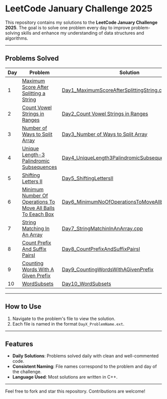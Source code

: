 # LeetCode January Challenge 2025

This repository contains my solutions to the **LeetCode January Challenge 2025**. The goal is to solve one problem every day to improve problem-solving skills and enhance my understanding of data structures and algorithms.

---

## Problems Solved
| Day | Problem                                              | Solution                                   |
|-----|----------------------------------------------------- |--------------------------------------------|
| 1   | [Maximum Score After Splitting a String](https://leetcode.com/problems/maximum-score-after-splitting-a-string/description/?envType=daily-question&envId=2025-01-01) | [Day1_MaximumScoreAfterSplittingString.cpp](./Day1_MaxScoreAfterSplittingAString.cpp) |
| 2   | [Count Vowel Strings in Ranges](https://leetcode.com/problems/count-vowel-strings-in-ranges/description/?envType=daily-question&envId=2025-01-02) | [Day2_Count Vowel Strings in Ranges](./Day2_CountVowelsStringInRanges.cpp)| 
| 3   | [Number of Ways to Split Array](https://leetcode.com/problems/number-of-ways-to-split-array/description/?envType=daily-question&envId=2025-01-03) | [Day3_Number of Ways to Split Array](./Day3_NoOfWaysToSplitArray.cpp)|
| 4   | [Unique Length-3 Palindromic Subsequences](https://leetcode.com/problems/unique-length-3-palindromic-subsequences/?envType=daily-question&envId=2025-01-04) | [Day4_UniqueLength3PalindromicSubsequences](./Day4_UniqueLength3PalindromicSubsequences.cpp)|
| 5   | [Shifting Letters II](https://leetcode.com/problems/shifting-letters-ii/description/?envType=daily-question&envId=2025-01-05) |[Day5_ShiftingLettersII](./Day5_ShiftingLettersII.cpp)|
| 6   | [Minimum Number Of Operations To Move All Balls To Eeach Box](https://leetcode.com/problems/minimum-number-of-operations-to-move-all-balls-to-each-box/?envType=daily-question&envId=2025-01-06) |[Day6_MinimumNoOfOperationsToMoveAllballsToEachBox](./Day6_MinimumNoOfOperationsToMoveAllballsToEachBox.cpp)|
| 7   | [String Matching In An Array](https://leetcode.com/problems/string-matching-in-an-array/?envType=daily-question&envId=2025-01-07) |[Day7_StringMatchinInAnArray.cpp](./Day7_StringMatchinInAnArray.cpp)|
| 8   | [Count Prefix And Suffix PairsI](https://leetcode.com/problems/counting-words-with-a-given-prefix/description/?envType=daily-question&envId=2025-01-09) |[Day8_CountPrefixAndSuffixPairsI](./Day7_StringMatchinInAnArray.cpp)
| 9   | [Counting Words With A Given Prefix](https://leetcode.com/problems/count-prefix-and-suffix-pairs-i/description/?envType=daily-question&envId=2025-01-08) | [Day9_CountingWordsWithAGivenPrefix](./Day9_CountingWordsWithAGivenPrefix.cpp)
| 10  | [WordSubsets](https://leetcode.com/problems/word-subsets/description/?envType=daily-question&envId=2025-01-10) | [Day10_WordSubsets](./Day10_WordSubsets.cpp)
---

## How to Use
1. Navigate to the problem's file to view the solution.
2. Each file is named in the format `DayX_ProblemName.ext`.

---

## Features
- **Daily Solutions**: Problems solved daily with clean and well-commented code.
- **Consistent Naming**: File names correspond to the problem and day of the challenge.
- **Language Used**: Most solutions are written in C++.

---

Feel free to fork and star this repository. Contributions are welcome!

